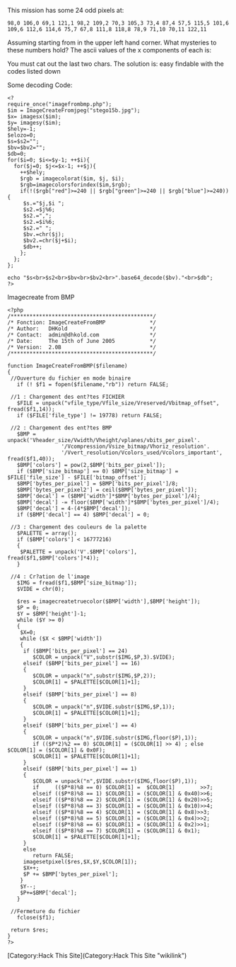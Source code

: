 This mission has some 24 odd pixels at:

    98,0 106,0 69,1 121,1 98,2 109,2 70,3 105,3 73,4 87,4 57,5 115,5 101,6 109,6 112,6 114,6 75,7 67,8 111,8 118,8 78,9 71,10 70,11 122,11 

Assuming starting from in the upper left hand corner. What mysteries to
these numbers hold? The ascii values of the x components of each is:

</pre>
You must cat out the last two chars. The solution is: easy findable with
the codes listed down <Image:Stego15c.jpg>

Some decoding Code:

    <?
    require_once("imagefrombmp.php");
    $im = ImageCreateFromjpeg("stego15b.jpg");
    $x= imagesx($im);
    $y= imagesy($im);
    $hely=-1;
    $elozo=0;
    $s=$s2="";
    $bv=$bv2="";
    $db=0;
    for($i=0; $i<=$y-1; ++$i){
      for($j=0; $j<=$x-1; ++$j){
        ++$hely;
        $rgb = imagecolorat($im, $j, $i);
        $rgb=imagecolorsforindex($im,$rgb);
        if(!($rgb["red"]>=240 || $rgb["green"]>=240 || $rgb["blue"]>=240)){
         $s.="$j,$i ";
         $s2.=$j%6;
         $s2.=",";
         $s2.=$i%6;
         $s2.=" ";
         $bv.=chr($j);
         $bv2.=chr($j+$i);
         $db++;
        };
      };
    };

    echo "$s<br>$s2<br>$bv<br>$bv2<br>".base64_decode($bv)."<br>$db";
    ?>

Imagecreate from BMP

    <?php
    /*********************************************/
    /* Fonction: ImageCreateFromBMP              */
    /* Author:   DHKold                          */
    /* Contact:  admin@dhkold.com                */
    /* Date:     The 15th of June 2005           */
    /* Version:  2.0B                            */
    /*********************************************/

    function ImageCreateFromBMP($filename)
    {
     //Ouverture du fichier en mode binaire
       if (! $f1 = fopen($filename,"rb")) return FALSE;

     //1 : Chargement des ent?tes FICHIER
       $FILE = unpack("vfile_type/Vfile_size/Vreserved/Vbitmap_offset", fread($f1,14));
       if ($FILE['file_type'] != 19778) return FALSE;

     //2 : Chargement des ent?tes BMP
       $BMP = unpack('Vheader_size/Vwidth/Vheight/vplanes/vbits_per_pixel'.
                     '/Vcompression/Vsize_bitmap/Vhoriz_resolution'.
                     '/Vvert_resolution/Vcolors_used/Vcolors_important', fread($f1,40));
       $BMP['colors'] = pow(2,$BMP['bits_per_pixel']);
       if ($BMP['size_bitmap'] == 0) $BMP['size_bitmap'] = $FILE['file_size'] - $FILE['bitmap_offset'];
       $BMP['bytes_per_pixel'] = $BMP['bits_per_pixel']/8;
       $BMP['bytes_per_pixel2'] = ceil($BMP['bytes_per_pixel']);
       $BMP['decal'] = ($BMP['width']*$BMP['bytes_per_pixel']/4);
       $BMP['decal'] -= floor($BMP['width']*$BMP['bytes_per_pixel']/4);
       $BMP['decal'] = 4-(4*$BMP['decal']);
       if ($BMP['decal'] == 4) $BMP['decal'] = 0;

     //3 : Chargement des couleurs de la palette
       $PALETTE = array();
       if ($BMP['colors'] < 16777216)
       {
        $PALETTE = unpack('V'.$BMP['colors'], fread($f1,$BMP['colors']*4));
       }

     //4 : Cr?ation de l'image
       $IMG = fread($f1,$BMP['size_bitmap']);
       $VIDE = chr(0);

       $res = imagecreatetruecolor($BMP['width'],$BMP['height']);
       $P = 0;
       $Y = $BMP['height']-1;
       while ($Y >= 0)
       {
        $X=0;
        while ($X < $BMP['width'])
        {
         if ($BMP['bits_per_pixel'] == 24)
            $COLOR = unpack("V",substr($IMG,$P,3).$VIDE);
         elseif ($BMP['bits_per_pixel'] == 16)
         { 
            $COLOR = unpack("n",substr($IMG,$P,2));
            $COLOR[1] = $PALETTE[$COLOR[1]+1];
         }
         elseif ($BMP['bits_per_pixel'] == 8)
         { 
            $COLOR = unpack("n",$VIDE.substr($IMG,$P,1));
            $COLOR[1] = $PALETTE[$COLOR[1]+1];
         }
         elseif ($BMP['bits_per_pixel'] == 4)
         {
            $COLOR = unpack("n",$VIDE.substr($IMG,floor($P),1));
            if (($P*2)%2 == 0) $COLOR[1] = ($COLOR[1] >> 4) ; else $COLOR[1] = ($COLOR[1] & 0x0F);
            $COLOR[1] = $PALETTE[$COLOR[1]+1];
         }
         elseif ($BMP['bits_per_pixel'] == 1)
         {
            $COLOR = unpack("n",$VIDE.substr($IMG,floor($P),1));
            if     (($P*8)%8 == 0) $COLOR[1] =  $COLOR[1]        >>7;
            elseif (($P*8)%8 == 1) $COLOR[1] = ($COLOR[1] & 0x40)>>6;
            elseif (($P*8)%8 == 2) $COLOR[1] = ($COLOR[1] & 0x20)>>5;
            elseif (($P*8)%8 == 3) $COLOR[1] = ($COLOR[1] & 0x10)>>4;
            elseif (($P*8)%8 == 4) $COLOR[1] = ($COLOR[1] & 0x8)>>3;
            elseif (($P*8)%8 == 5) $COLOR[1] = ($COLOR[1] & 0x4)>>2;
            elseif (($P*8)%8 == 6) $COLOR[1] = ($COLOR[1] & 0x2)>>1;
            elseif (($P*8)%8 == 7) $COLOR[1] = ($COLOR[1] & 0x1);
            $COLOR[1] = $PALETTE[$COLOR[1]+1];
         }
         else
            return FALSE;
         imagesetpixel($res,$X,$Y,$COLOR[1]);
         $X++;
         $P += $BMP['bytes_per_pixel'];
        }
        $Y--;
        $P+=$BMP['decal'];
       }

     //Fermeture du fichier
       fclose($f1);

     return $res;
    }
    ?>

[Category:Hack This Site](Category:Hack This Site "wikilink")
